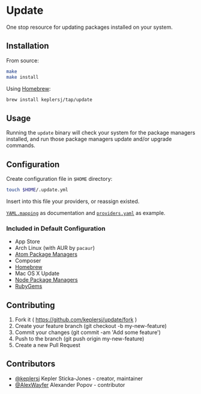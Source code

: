 # Update

One stop resource for updating packages installed on your system.

## Installation

From source:
```bash
make
make install
```
Using [Homebrew](https://brew.sh):
```bash
brew install keplersj/tap/update
```

## Usage

Running the `update` binary will check your system for the package managers installed, and run those package managers update and/or upgrade commands.

## Configuration

Create configuration file in `$HOME` directory:
```bash
touch $HOME/.update.yml
```

Insert into this file your providers, or reassign existed.

[`YAML.mapping`](./src/update/provider.cr#L8) as documentation and [`providers.yaml`](./src/providers.yml) as example.

### Included in Default Configuration
- App Store
- Arch Linux (with AUR by `pacaur`)
- [Atom Package Managers](https://atom.io/)
- Composer
- [Homebrew](http://brew.sh/)
- Mac OS X Update
- [Node Package Managers](https://www.npmjs.com/)
- [RubyGems](https://rubygems.org/)

## Contributing

1. Fork it ( https://github.com/keplersj/update/fork )
2. Create your feature branch (git checkout -b my-new-feature)
3. Commit your changes (git commit -am 'Add some feature')
4. Push to the branch (git push origin my-new-feature)
5. Create a new Pull Request

## Contributors

- [@keplersj](https://github.com/keplersj) Kepler Sticka-Jones - creator, maintainer
- [@AlexWayfer](https://github.com/AlexWayfer) Alexander Popov - contributor
